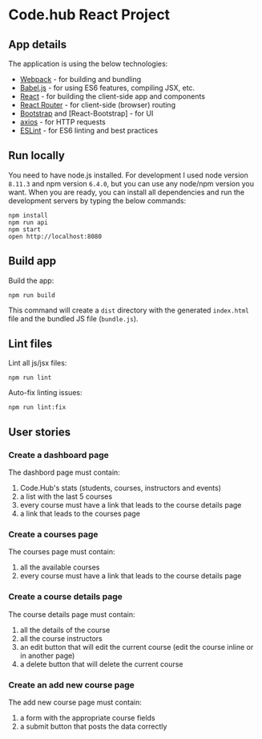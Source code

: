# Code.hub React Project

## App details

The application is using the below technologies:

* [Webpack](https://webpack.github.io/) - for building and bundling
* [Babel.js](https://babeljs.io/) - for using ES6 features, compiling JSX, etc.
* [React](https://facebook.github.io/react/) - for building the client-side app and components
* [React Router](https://github.com/ReactTraining/react-router) - for client-side (browser) routing
* [Bootstrap](https://getbootstrap.com/) and [React-Bootstrap] - for UI
* [axios](https://github.com/axios/axios) - for HTTP requests
* [ESLint](http://eslint.org/) - for ES6 linting and best practices


## Run locally

You need to have node.js installed. For development I used node version `8.11.3` and npm version `6.4.0`, but you can use any node/npm version you want. When you are ready, you can install all dependencies and run the development servers by typing the below commands:

```
npm install
npm run api
npm start
open http://localhost:8080
```


## Build app

Build the app:

```
npm run build
```

This command will create a `dist` directory with the generated `index.html` file and the bundled JS file (`bundle.js`).


## Lint files

Lint all js/jsx files:

```
npm run lint
```

Auto-fix linting issues:

```
npm run lint:fix
```

## User stories
### Create a dashboard page

The dashbord page must contain:
  1. Code.Hub's stats (students, courses, instructors and events)
  2. a list with the last 5 courses
  3. every course must have a link that leads to the course details page
  4. a link that leads to the courses page

### Create a courses page

The courses page must contain:
  1. all the available courses
  2. every course must have a link that leads to the course details page

### Create a course details page

The course details page must contain:
  1. all the details of the course
  2. all the course instructors
  3. an edit button that will edit the current course (edit the course inline or in another page)
  4. a delete button that will delete the current course

### Create an add new course page

The add new course page must contain:
  1. a form with the appropriate course fields
  2. a submit button that posts the data correctly
